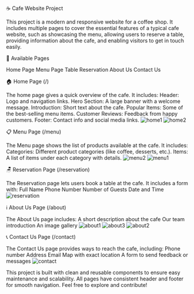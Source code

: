 ☕ Cafe Website Project

This project is a modern and responsive website for a coffee shop. It includes multiple pages to cover the essential features of a typical cafe website, such as showcasing the menu, allowing users to reserve a table, providing information about the cafe, and enabling visitors to get in touch easily.

🔗 Available Pages

Home Page
Menu Page
Table Reservation
About Us
Contact Us

🏠 Home Page (/)

The home page gives a quick overview of the cafe. It includes:
Header: Logo and navigation links.
Hero Section: A large banner with a welcome message.
Introduction: Short text about the cafe.
Popular Items: Some of the best-selling menu items.
Customer Reviews: Feedback from happy customers.
Footer: Contact info and social media links.
![home1](https://github.com/user-attachments/assets/17d5c0ae-e9d4-4c73-8f33-df4854f7cf8f)
![home2](https://github.com/user-attachments/assets/e94b0ce2-a0db-4a0e-b0c9-f77289292606)

📋 Menu Page (/menu)

The Menu page shows the list of products available at the cafe. It includes:
Categories: Different product categories (like coffee, desserts, etc.).
Items: A list of items under each category with details.
![menu2](https://github.com/user-attachments/assets/48beafb4-1938-47a1-8405-bed101913cf8)
![menu1](https://github.com/user-attachments/assets/ed5b49f8-e07c-427e-ada8-40c024848c3f)

🪑 Reservation Page (/reservation)

The Reservation page lets users book a table at the cafe. It includes a form with:
Full Name
Phone Number
Number of Guests
Date and Time
![reservation](https://github.com/user-attachments/assets/25111ce4-d77a-4ea9-aa8c-d16b1ac88fa7)

ℹ️ About Us Page (/about)

The About Us page includes:
A short description about the cafe
Our team introduction
An image gallery
![about1](https://github.com/user-attachments/assets/1997d8f3-f815-4559-b368-9544fdaad439)
![about3](https://github.com/user-attachments/assets/b669c5b8-9cdf-4f3e-9a99-e582ba1fde8d)
![about2](https://github.com/user-attachments/assets/feea4e5c-0b11-461f-9770-6d18e87d5258)

📞 Contact Us Page (/contact)

The Contact Us page provides ways to reach the cafe, including:
Phone number
Address
Email
Map with exact location
A form to send feedback or messages
![contact](https://github.com/user-attachments/assets/e9061ecd-e171-4804-80bc-766589d91054)

This project is built with clean and reusable components to ensure easy maintenance and scalability. All pages have consistent header and footer for smooth navigation. Feel free to explore and contribute!
